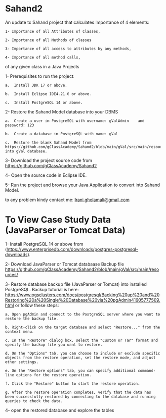 # Sahand2 
An update to Sahand project that calculates Importance of 4 elements: 

    1- Importance of all Attributes of Classes,

    2- Importance of all Methods of classes 

    3- Importance of all access to attributes by any methods,

    4- Importance of all method calls,


of any given class in a Java Projects

1-	Prerequisites to run the project: 
    
    a.	Install JDK 17 or above. 
    
    b.	Install Eclipse IDE4.21.0 or above. 
    
    c.	Install PostgreSQL 14 or above. 

2-	Restore the Sahand Model database into your DBMS
    
    a.	Create a user in PostgreSQL with username: gValAdmin	and password: 123
    
    b.	Create a database in PostgreSQL with name: gVal
    
    c.	Restore the blank Sahand Model from https://github.com/gClassAcademy/Sahand2/blob/main/gVal/src/main/resources/gVal.backup into gVal database. 

3-	Download the project source code from https://github.com/gClassAcademy/Sahand2

4-	Open the source code in Eclipse IDE. 

5-	Run the project and browse your Java Application to convert into Sahand Model. 

to any problem kindy contact me: Irani.gholamali@gmail.com

# To View Case Study Data (JavaParser or Tomcat Data)

1- Install PostgreSQL 14 or above from (https://www.enterprisedb.com/downloads/postgres-postgresql-downloads).

2- Download JavaParser or Tomcat databaase Backup file https://github.com/gClassAcademy/Sahand2/blob/main/gVal/src/main/resources/

3- Restore database backup file (JavaParser or Tomcat) into installed PostgreSQL. 
    Backup tutorial  is here: https://www.pgsclusters.com/docs/postgresql/Backing%20up%20and%20Restoring%20a%20Single%20Database%20via%20pgAdmin41605777509.html
    or follow these steps: 
    
    a. Open pgAdmin and connect to the PostgreSQL server where you want to restore the backup file.
    
    b. Right-click on the target database and select "Restore..." from the context menu.
    
    c. In the "Restore" dialog box, select the "Custom or Tar" format and specify the backup file you want to restore.
    
    d. On the "Options" tab, you can choose to include or exclude specific objects from the restore operation, set the restore mode, and adjust other settings.
    
    e. On the "Restore options" tab, you can specify additional command-line options for the restore operation.
    
    f. Click the "Restore" button to start the restore operation.
    
    g. After the restore operation completes, verify that the data has been successfully restored by connecting to the database and running queries to check the data.
    

4- open the restored database and explore the tables

